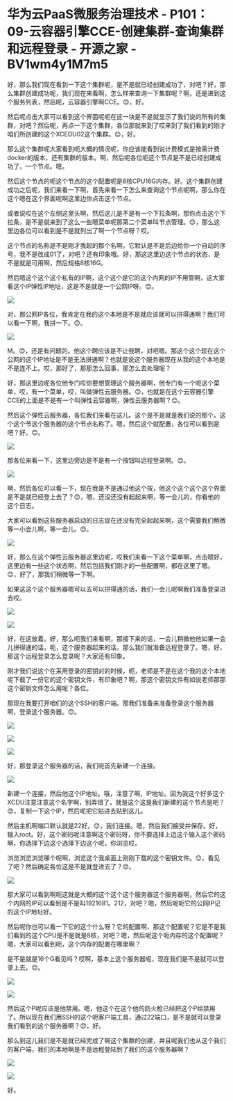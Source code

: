 # 华为云PaaS微服务治理技术 - P101：09-云容器引擎CCE-创建集群-查询集群和远程登录 - 开源之家 - BV1wm4y1M7m5

好，那么我们现在看到一下这个集群呢，是不是就已经创建成功了，对吧？好，那么集群创建成功呢，我们现在来看啊，怎么样来查询一下集群呢？啊，还是进到这个服务列表，然后呢，云容器引擎啊CCE。😊，好。

然后呢点击大家可以看到这个界面呢呃在这一块是不是就显示了我们说的所有的集群，对吧？然后呢，再点一下这个集群，各位那就来到了哎来到了我们看到的刚才咱们所创建的这个XCEDU02这个集群。😊，好。

那么这个集群呢大家看到呃大概的情况呢，你应该能看到说计费模式是按需计费docker的版本，还有集群的版本。啊，然后呢各位呃这个节点是不是已经创建成功了，一个节点。嗯。

然后这个节点的呃这个节点的这个配置呢是8核CPU16G内存。好。这个集群创建成功之后呢，我们来看一下啊，首先来看一下怎么来查询这个节点呢啊，那么你在这个嗯在这个界面呢啊这里边你点击这个节点。

或者说哎在这个左侧这里头啊，然后这儿是不是有一个下拉条啊，那你点击这个下拉条，是不是就来到了这么一些嗯菜单呢那第二个菜单叫节点管理。😊，那么这里边各位可以看到是不是就列出了啊一个节点呀？哎。

这个节点的名称是不是刚才我起的那个名啊，它默认是不是后边给你一个自动的序号，我不是改成01了，对吧？还有印象哦。好，那这这里边这个节点的状态，是不是就是可用啊，然后规格8核16G。

然后嗯这个这个这个私有的IP啊，这个这个是它的这个内网的IP不用管啊，这大家看这个IP弹性IP地址，这是不是就是一个公网IP呀。😊。



![](img/6491b7f7e46f0005ec6cc7341b8647de_1.png)

对，那公网IP各位，我肯定在我的这个本地是不是就应该就可以拼得通啊？我们可以看一下啊，我拼一下。😊。

![](img/6491b7f7e46f0005ec6cc7341b8647de_3.png)

M。😊，还是有问题的。他这个聘应该是不让我聘，对吧嗯。那这个这个现在这个公网的这个IP地址是不是无法拼通啊？也就是说这个服务器现在从我的这个本地是不是连不上。哎，那好了，那那怎么回事，那怎么去处理呢？

好，那这里边呢各位他专门哎你要想管理这个服务器啊，他专门有一个呃这个菜单，哎，有一个菜单，哎，叫做弹性云服务器。😊，也就是在这个云容器引擎CCE的上面是不是有一个叫弹性云容器啊，弹性云服务器啊？😊。

然后这个弹性云服务器，各位我们来看在这儿。这个是不是就是我们说的那个。这个这个节这个服务器的这个节点名称了。嗯，然后这个就配置，各位可以看到是吧？好。😊。



![](img/6491b7f7e46f0005ec6cc7341b8647de_5.png)

那各位来看一下，这里边旁边是不是有一个按钮叫远程登录啊。😊。

![](img/6491b7f7e46f0005ec6cc7341b8647de_7.png)

啊，然后各位可以看一下，现在我是不是通过他这个按，他这个这个这个这个界面是不是就已经登上去了？😊，嗯，还没还没有起起来啊，等一会儿的，你看他的这个日志。

大家可以看到这些服务器启动的日志现在还没有完全起起来啊，这个需要我们稍微等一小会儿啊，等一会儿。😊。

![](img/6491b7f7e46f0005ec6cc7341b8647de_9.png)

好，那么在这个弹性云服务器这里边呢，哎我们来看一下这个菜单啊，点击嗯好，这里边有一些这个状态啊，然后包括我们刚才的一些配置啊，都在这里了嗯。😊，好了，那我们稍微等一下啊。

如果这这个这个服务器嗯可以去可以拼得通的话，我们一会儿呢啊我们准备登录进去哎。

![](img/6491b7f7e46f0005ec6cc7341b8647de_11.png)

![](img/6491b7f7e46f0005ec6cc7341b8647de_12.png)

好，在这放着。好，那么呃我们来看啊，那接下来的话，一会儿稍微他他如果一会儿拼得通的话，呃，这个服务器起来的话，那么我们就准备远程登录了。嗯，好，那这个远程登录怎么登录呢？大家还有印象。

刚才我们说这个在采用登录的密钥对的时候，呃，老师是不是在这个我的这个本地呢下载了一份它的这个密钥文件，有印象吧？啊，那这个密钥文件有如说老师那那这个密钥文件怎么用呢？各位。

那现在我要打开咱们的这个SSH的客户端。那我们准备来准备登录这个服务器啊，登录这个服务器。😊。

![](img/6491b7f7e46f0005ec6cc7341b8647de_14.png)

![](img/6491b7f7e46f0005ec6cc7341b8647de_15.png)

![](img/6491b7f7e46f0005ec6cc7341b8647de_16.png)

好，那登录这个服务器的话，我们呃首先新建一个连接。

![](img/6491b7f7e46f0005ec6cc7341b8647de_18.png)

新建一个连接，然后他这个IP地址。哦，注意了啊，IP地址。因为我这个好多这个XCDU注意注意这个名字啊，别弄错了，就是这个这是我们新建的这个节点是吧？😊，复制一下这个IP，然后呢把它贴进去贴到这儿。

然后主机啊端口默认就是22好。😊，我们连接。嗯，然后我们接受并保存。好，输入root。好，这个密码呢注意啊这个密码呀，你不要选择上边这个输入这个密码啊，你选择下边这个选择下边这个呢，你浏览哎。

浏览浏览浏览哪个呢啊，浏览这个我桌面上刚刚下载的这个密钥文件。😊，看见了吧？然后确定各位这是不是就登进去了？😊。



![](img/6491b7f7e46f0005ec6cc7341b8647de_20.png)

那大家可以看到啊呃这就是大概的这个这个这个服务器这个服务器啊，然后它的这个内网的IP可以看到是不是叫1921681。212，对吧？嗯，然后呢呃它的公网IP记的这个IP地址好。

然后呢你也可以看一下它的这个什么呀？它的配置啊，那这个配置呢？它是不是我们看到的这个CPU是不是就是8核，对吧？嗯，然后呢这个呃内存的这个配置呢？嗯，大家可以看到呃，这个内存的配置在哪里啊？

是不是就是16个G看见吗？哎啊，基本上这个服务器呢，现在我们是不是就可以登录上去。😊。

![](img/6491b7f7e46f0005ec6cc7341b8647de_22.png)

![](img/6491b7f7e46f0005ec6cc7341b8647de_23.png)

然后这个P呢应该是他禁用。嗯，他这个在这个他的防火枪已经把这个P给禁用了。所以现在我们用SSH的这个呃客户端工具，通过22端口，是不是就可以登录我们看到的这个服务器啊？😊，好。

那么到这儿我们是不是就已经完成了啊这个集群的创建，并且呢我们也从这个我们的客户端，我们的本地啊是不是远程登陆到了我们的这个服务器啊？



![](img/6491b7f7e46f0005ec6cc7341b8647de_25.png)

![](img/6491b7f7e46f0005ec6cc7341b8647de_26.png)

好。